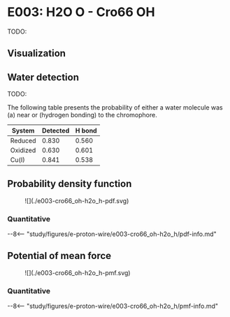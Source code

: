 # E003: H2O O - Cro66 OH

TODO:

## Visualization

<div id="reduced-view" class="mol-container"></div>
<script>
document.addEventListener('DOMContentLoaded', (event) => {
    const viewer = molstar.Viewer.create('reduced-view', {
        layoutIsExpanded: false,
        layoutShowControls: false,
        layoutShowRemoteState: false,
        layoutShowSequence: true,
        layoutShowLog: false,
        layoutShowLeftPanel: false,
        viewportShowExpand: true,
        viewportShowSelectionMode: true,
        viewportShowAnimation: false,
        pdbProvider: 'rcsb',
    }).then(viewer => {
        // viewer.loadStructureFromUrl("/analysis/005-rogfp-glh-md/data/traj/frame_106403.pdb", "pdb");
        viewer.loadSnapshotFromUrl("/misc/002-molstar-states/reduced-example.molj", "molj");
    });
});
</script>

## Water detection

TODO:

The following table presents the probability of either a water molecule was (a) near or (hydrogen bonding) to the chromophore.

| System | Detected | H bond |
| ------ | -------- | ------ |
| Reduced | 0.830 | 0.560 |
| Oxidized | 0.630 | 0.601 |
| Cu(I) | 0.841 | 0.538 |

## Probability density function

<figure markdown>
![](./e003-cro66_oh-h2o_h-pdf.svg)
</figure>

### Quantitative

--8<-- "study/figures/e-proton-wire/e003-cro66_oh-h2o_h/pdf-info.md"

## Potential of mean force

<figure markdown>
![](./e003-cro66_oh-h2o_h-pmf.svg)
</figure>

### Quantitative

--8<-- "study/figures/e-proton-wire/e003-cro66_oh-h2o_h/pmf-info.md"

